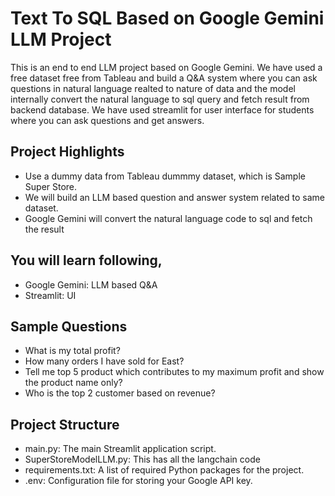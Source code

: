 
# Text To SQL Based on Google Gemini LLM Project

This is an end to end LLM project based on Google Gemini. We have used a free dataset free from Tableau and build a Q&A system where you can ask questions in natural language realted to nature of data and the model internally convert the natural language to sql query and fetch result from backend database. We have used streamlit for user interface for students where you can ask questions and get answers. 


## Project Highlights

- Use a dummy data from Tableau dummmy dataset, which is Sample Super Store. 
- We will build an LLM based question and answer system related to same dataset.
- Google Gemini will convert the natural language code to sql and fetch the result

## You will learn following,
  - Google Gemini: LLM based Q&A
  - Streamlit: UI


## Sample Questions
  - What is my total profit?
  - How many orders I have sold for East?
  - Tell me top 5 product which contributes to my maximum profit and show the product name only?
  - Who is the top 2 customer based on revenue?

## Project Structure

- main.py: The main Streamlit application script.
- SuperStoreModelLLM.py: This has all the langchain code
- requirements.txt: A list of required Python packages for the project.
- .env: Configuration file for storing your Google API key.